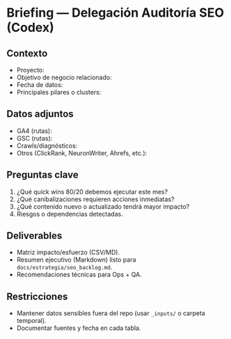 # Briefing — Delegación Auditoría SEO (Codex)

## Contexto
- Proyecto:
- Objetivo de negocio relacionado:
- Fecha de datos:
- Principales pilares o clusters:

## Datos adjuntos
- GA4 (rutas):
- GSC (rutas):
- Crawls/diagnósticos:
- Otros (ClickRank, NeuronWriter, Ahrefs, etc.):

## Preguntas clave
1. ¿Qué quick wins 80/20 debemos ejecutar este mes?
2. ¿Qué canibalizaciones requieren acciones inmediatas?
3. ¿Qué contenido nuevo o actualizado tendrá mayor impacto?
4. Riesgos o dependencias detectadas.

## Deliverables
- Matriz impacto/esfuerzo (CSV/MD).
- Resumen ejecutivo (Markdown) listo para `docs/estrategia/seo_backlog.md`.
- Recomendaciones técnicas para Ops + QA.

## Restricciones
- Mantener datos sensibles fuera del repo (usar `_inputs/` o carpeta temporal).
- Documentar fuentes y fecha en cada tabla.
